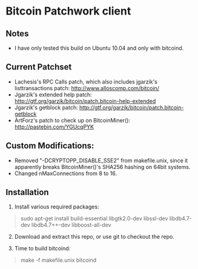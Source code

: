 Bitcoin Patchwork client
========================

Notes
-----

* I have only tested this build on Ubuntu 10.04 and only with bitcoind.

Current Patchset
----------------

* Lachesis's RPC Calls patch, which also includes jgarzik's listtransactions patch: http://www.alloscomp.com/bitcoin/
* Jgarzik's extended help patch: http://gtf.org/garzik/bitcoin/patch.bitcoin-help-extended
* Jgarzik's getblock patch: http://gtf.org/garzik/bitcoin/patch.bitcoin-getblock
* ArtForz's patch to check up on BitcoinMiner(): http://pastebin.com/YGUcqPYK

Custom Modifications:
---------------------

* Removed "-DCRYPTOPP_DISABLE_SSE2" from makefile.unix, since it apparently breaks BitcoinMiner()'s SHA256 hashing on 64bit systems.
* Changed nMaxConnections from 8 to 16.

Installation
------------

1. Install various required packages:
> sudo apt-get install build-essential libgtk2.0-dev libssl-dev libdb4.7-dev libdb4.7++-dev libboost-all-dev

2. Download and extract this repo, or use git to checkout the repo.

3. Time to build bitcoind:
> make -f makefile.unix bitcoind
